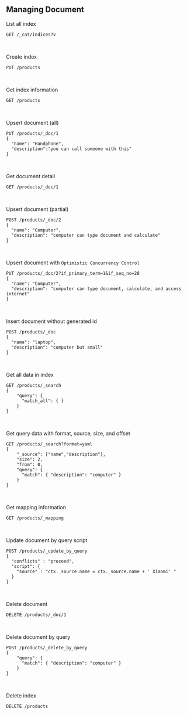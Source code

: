 ## Managing Document

List all index
```
GET /_cat/indices?v
```
&nbsp;

Create index
```
PUT /products
```
&nbsp;

Get index information
```
GET /products
```
&nbsp;

Upsert document (all)
```
PUT /products/_doc/1
{
  "name": "Handphone",
  "description":"you can call someone with this"
}
```
&nbsp;

Get document detail
```
GET /products/_doc/1
```
&nbsp;

Upsert document (partial)
```
POST /products/_doc/2
{ 
  "name": "Computer",
  "description": "computer can type document and calculate"
}
```
&nbsp;

Upsert document with `Optimistic Concurrency Control`
```
PUT /products/_doc/2?if_primary_term=1&if_seq_no=28
{ 
  "name": "Computer",
  "description": "computer can type document, calculate, and access internet"
}
```
&nbsp;

Insert document without generated id
```
POST /products/_doc
{ 
  "name": "laptop",
  "description": "computer but small"
}
```
&nbsp;

Get all data in index
```
GET /products/_search
{
    "query": {
      "match_all": { }
    }
}
```
&nbsp;

Get query data with format, source, size, and offset
```
GET /products/_search?format=yaml
{
    "_source": ["name","description"],
    "size": 2,
    "from": 0, 
    "query": {
      "match": { "description": "computer" }
    }
}
```
&nbsp;

Get mapping information
```
GET /products/_mapping
```
&nbsp;

Update document by query script
```
POST /products/_update_by_query
{
  "conflicts" : "proceed",
  "script": {
    "source" : "ctx._source.name = ctx._source.name + ' Xiaomi' "
  }
}
```
&nbsp;

Delete document
```
DELETE /products/_doc/1
```
&nbsp;

Delete document by query
```
POST /products/_delete_by_query
{
    "query": {
      "match": { "description": "computer" }
    }
}
```
&nbsp;

Delete index
```
DELETE /products
```